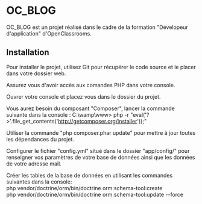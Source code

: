 <h1/>OC_BLOG</h1>

OC_BLOG est un projet réalisé dans le cadre de la formation "Dévelopeur d'application" d'OpenClassrooms.


<h2/>Installation</h2>

Pour installer le projet, utilisez Git pour récupérer le code source et le placer dans votre dossier web.

Assurez vous d'avoir accès aux comandes PHP dans votre console.

Ouvrer votre console et placez vous dans le dossier du projet.

Vous aurez besoin du composant "Composer", lancer la commande suivante dans la console : 
C:\wamp\www> php -r "eval('?>'.file_get_contents('http://getcomposer.org/installer'));"

Utiliser la commande "php composer.phar update" pour mettre à jour toutes les dépendances du projet.

Configurer le fichier "config.yml" situé dans le dossier "app/config/" pour renseigner vos paramètres de votre 
base de données ainsi que les données de votre adresse mail.

Créer les tables de la base de données en utilisant les commandes suivantes dans la console:
<br/>
php vendor/doctrine/orm/bin/doctrine orm:schema-tool:create
<br/>
php vendor/doctrine/orm/bin/doctrine orm:schema-tool:update --force





